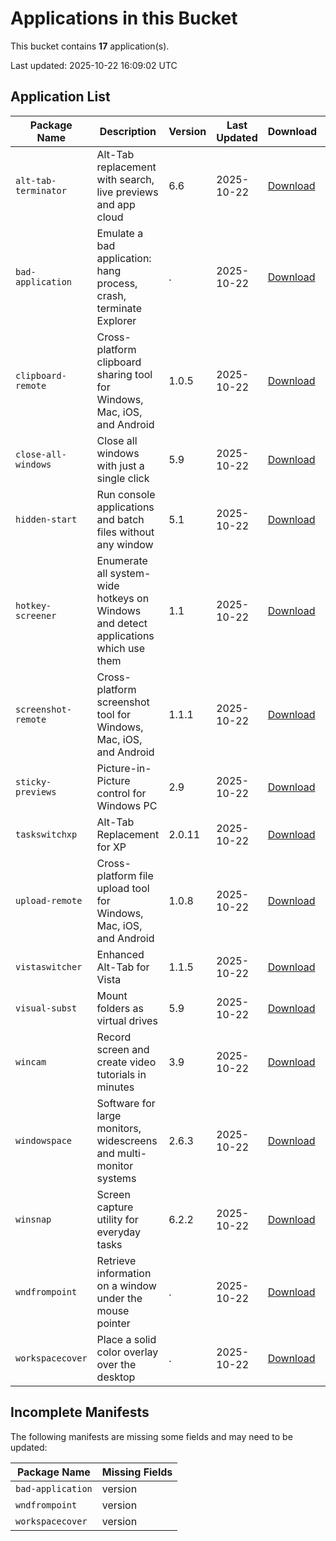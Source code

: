 # Applications in this Bucket

This bucket contains **17** application(s).

Last updated: 2025-10-22 16:09:02 UTC

## Application List

| Package Name         | Description                                                                         | Version | Last Updated | Download                                                                       | Homepage                                                      |
| -------------------- | ----------------------------------------------------------------------------------- | ------- | ------------ | ------------------------------------------------------------------------------ | ------------------------------------------------------------- |
| `alt-tab-terminator` | Alt-Tab replacement with search, live previews and app cloud                        | 6.6     | 2025-10-22   | [Download](https://www.ntwind.com/download/AltTabTer_6.6-setup.exe)            | [Link](https://www.ntwind.com/software/alttabter.html)        |
| `bad-application`    | Emulate a bad application: hang process, crash, terminate Explorer                  | .       | 2025-10-22   | [Download](https://www.ntwind.com/download/BadApp.zip)                         | [Link](https://www.ntwind.com/freeware/badapp.html)           |
| `clipboard-remote`   | Cross-platform clipboard sharing tool for Windows, Mac, iOS, and Android            | 1.0.5   | 2025-10-22   | [Download](https://www.ntwind.com/download/ClipboardRemote_1.0.5-win-x64.exe)  | [Link](https://www.ntwind.com/software/clipboardremote.html)  |
| `close-all-windows`  | Close all windows with just a single click                                          | 5.9     | 2025-10-22   | [Download](https://www.ntwind.com/download/CloseAll_5.9-setup.exe)             | [Link](https://www.ntwind.com/software/closeall.html)         |
| `hidden-start`       | Run console applications and batch files without any window                         | 5.1     | 2025-10-22   | [Download](https://www.ntwind.com/download/Hstart_5.1-setup.exe)               | [Link](https://www.ntwind.com/software/hstart.html)           |
| `hotkey-screener`    | Enumerate all system-wide hotkeys on Windows and detect applications which use them | 1.1     | 2025-10-22   | [Download](https://www.ntwind.com/download/HotkeyScreener.zip)                 | [Link](https://www.ntwind.com/freeware/hotkeyscreen.html)     |
| `screenshot-remote`  | Cross-platform screenshot tool for Windows, Mac, iOS, and Android                   | 1.1.1   | 2025-10-22   | [Download](https://www.ntwind.com/download/ScreenshotRemote_1.1.1-win-x64.exe) | [Link](https://www.ntwind.com/software/screenshotremote.html) |
| `sticky-previews`    | Picture-in-Picture control for Windows PC                                           | 2.9     | 2025-10-22   | [Download](https://www.ntwind.com/download/StickyPreviews_2.9-setup.exe)       | [Link](https://www.ntwind.com/software/stickypreviews.html)   |
| `taskswitchxp`       | Alt-Tab Replacement for XP                                                          | 2.0.11  | 2025-10-22   | [Download](https://www.ntwind.com/download/TaskSwitchXP_2.0.11.exe)            | [Link](https://www.ntwind.com/freeware/taskswitchxp.html)     |
| `upload-remote`      | Cross-platform file upload tool for Windows, Mac, iOS, and Android                  | 1.0.8   | 2025-10-22   | [Download](https://www.ntwind.com/download/UploadRemote_1.0.8-win-x64.exe)     | [Link](https://www.ntwind.com/software/uploadremote.html)     |
| `vistaswitcher`      | Enhanced Alt-Tab for Vista                                                          | 1.1.5   | 2025-10-22   | [Download](https://www.ntwind.com/download/VistaSwitcher_1.1.5.exe)            | [Link](https://www.ntwind.com/freeware/vistaswitcher.html)    |
| `visual-subst`       | Mount folders as virtual drives                                                     | 5.9     | 2025-10-22   | [Download](https://www.ntwind.com/download/VSubst_5.9-setup.exe)               | [Link](https://www.ntwind.com/software/vsubst.html)           |
| `wincam`             | Record screen and create video tutorials in minutes                                 | 3.9     | 2025-10-22   | [Download](https://www.ntwind.com/download/WinCam_3.9-setup.exe)               | [Link](https://www.ntwind.com/software/wincam.html)           |
| `windowspace`        | Software for large monitors, widescreens and multi-monitor systems                  | 2.6.3   | 2025-10-22   | [Download](https://www.ntwind.com/download/WindowSpace_2.6.3-setup.exe)        | [Link](https://www.ntwind.com/software/windowspace.html)      |
| `winsnap`            | Screen capture utility for everyday tasks                                           | 6.2.2   | 2025-10-22   | [Download](https://www.ntwind.com/download/WinSnap_6.2.2-setup.exe)            | [Link](https://www.ntwind.com/software/winsnap.html)          |
| `wndfrompoint`       | Retrieve information on a window under the mouse pointer                            | .       | 2025-10-22   | [Download](https://www.ntwind.com/download/WndFromPoint.zip)                   | [Link](https://www.ntwind.com/freeware/wndfrompoint.html)     |
| `workspacecover`     | Place a solid color overlay over the desktop                                        | .       | 2025-10-22   | [Download](https://www.ntwind.com/download/WorkspaceCover.zip)                 | [Link](https://www.ntwind.com/freeware/workspacecover.html)   |

## Incomplete Manifests

The following manifests are missing some fields and may need to be updated:

| Package Name      | Missing Fields |
| ----------------- | -------------- |
| `bad-application` | version        |
| `wndfrompoint`    | version        |
| `workspacecover`  | version        |

